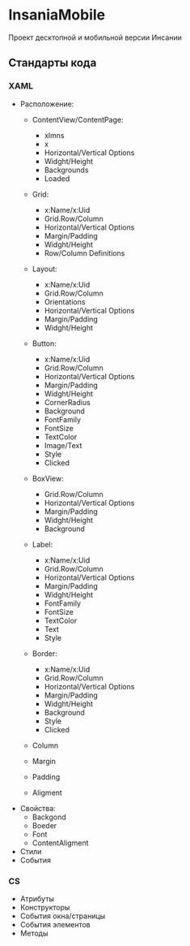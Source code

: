 # InsaniaMobile
Проект десктопной и мобильной версии Инсании

## Стандарты кода

### XAML
* Расположение:
  * ContentView/ContentPage:
    * xlmns
    * x
    * Horizontal/Vertical Options
    * Widght/Height
    * Backgrounds
    * Loaded
  * Grid:
    * x:Name/x:Uid
    * Grid.Row/Column
    * Horizontal/Vertical Options
    * Margin/Padding
    * Widght/Height
    * Row/Column Definitions
  * Layout:
    * x:Name/x:Uid
    * Grid.Row/Column
    * Orientations
    * Horizontal/Vertical Options
    * Margin/Padding
    * Widght/Height
  * Button:
    * x:Name/x:Uid
    * Grid.Row/Column
    * Horizontal/Vertical Options
    * Margin/Padding
    * Widght/Height
    * CornerRadius
    * Background
    * FontFamily
    * FontSize
    * TextColor
    * Image/Text
    * Style
    * Clicked
  * BoxView:
    * Grid.Row/Column
    * Horizontal/Vertical Options
    * Margin/Padding
    * Widght/Height
    * Background
  * Label:
    * x:Name/x:Uid
    * Grid.Row/Column
    * Horizontal/Vertical Options
    * Margin/Padding
    * Widght/Height
    * FontFamily
    * FontSize
    * TextColor
    * Text
    * Style
  * Border:
    * x:Name/x:Uid
    * Grid.Row/Column
    * Horizontal/Vertical Options
    * Margin/Padding
    * Widght/Height
    * Background
    * Style
    * Clicked

  * Column
  * Margin
  * Padding
  * Aligment
* Свойства:
  * Backgond
  * Boeder
  * Font
  * ContentAligment
* Стили
* События

### CS
* Атрибуты
* Конструкторы
* События окна/страницы
* События элементов
* Методы